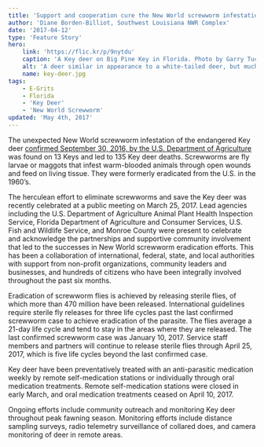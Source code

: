 ```yaml
---
title: 'Support and cooperation cure the New World screwworm infestation in the Keys'
author: 'Diane Borden-Billiot, Southwest Louisiana NWR Complex'
date: '2017-04-12'
type: 'Feature Story'
hero:
    link: 'https://flic.kr/p/9nytdu'
    caption: 'A Key deer on Big Pine Key in Florida. Photo by Garry Tucker, USFWS.'
    alt: 'A deer similar in appearance to a white-tailed deer, but much smaller in size'
    name: key-deer.jpg
tags:
    - E-Grits
    - Florida
    - 'Key Deer'
    - 'New World Screwworm'
updated: 'May 4th, 2017'
---
```


The unexpected New World screwworm infestation of the endangered Key deer [confirmed September 30, 2016, by the U.S. Department of Agriculture](https://www.aphis.usda.gov/aphis/newsroom/news/!ut/p/z0/fYyxDoIwGISfxrFpIcoORo2GgIkxgS7ND1StlBbaKvL2Vhbj4nZf7rvDFBeYKniKKzihFUjPJY1Ymi_XQXIi6W573JD4nB-SfUZCkq3wAdP_gn8Q92GgMaa1Vo6_HC6gvwnLZlSOSVEZMNOCWGCKj9Zo3c1gHbT8pmXDDQOl9EPVvPMLO7fVxBpw3Oevhn40FJIg-rgoIAvir9GojWyQrQ0ffezQReK-peUbx4hbhQ!!/) was found on 13 Keys and led to 135 Key deer deaths.  Screwworms are fly larvae or maggots that infest warm-blooded animals through open wounds and feed on living tissue. They were formerly eradicated from the U.S. in the 1960’s.  

The herculean effort to eliminate screwworms and save the Key deer was recently celebrated at a public meeting on March 25, 2017.  Lead agencies including the U.S. Department of Agriculture Animal Plant Health Inspection Service, Florida Department of Agriculture and Consumer Services, U.S. Fish and Wildlife Service, and Monroe County were present to celebrate and acknowledge the partnerships and supportive community involvement that led to the successes in New World screwworm eradication efforts.  This has been a collaboration of international, federal, state, and local authorities with support from non-profit organizations, community leaders and businesses, and hundreds of citizens who have been integrally involved throughout the past six months.

Eradication of screwworm flies is achieved by releasing sterile flies, of which more than 470 million have been released.  International guidelines require sterile fly releases for three life cycles past the last confirmed screwworm case to achieve eradication of the parasite.  The flies average a 21-day life cycle and tend to stay in the areas where they are released.  The last confirmed screwworm case was January 10, 2017.  Service staff members and partners will continue to release sterile flies through April 25, 2017, which is five life cycles beyond the last confirmed case.  

Key deer have been preventatively treated with an anti-parasitic medication weekly by remote self-medication stations or individually through oral medication treatments.  Remote self-medication stations were closed in early March, and oral medication treatments ceased on April 10, 2017.

Ongoing efforts include community outreach and monitoring Key deer throughout peak fawning season.  Monitoring efforts include distance sampling surveys, radio telemetry surveillance of collared does, and camera monitoring of deer in remote areas.
